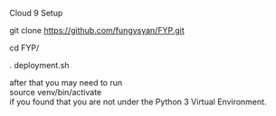 Cloud 9 Setup

git clone https://github.com/fungvsyan/FYP.git

cd FYP/

. deployment.sh

after that you may need to run  
source venv/bin/activate  
if you found that you are not under the Python 3 Virtual Environment.
